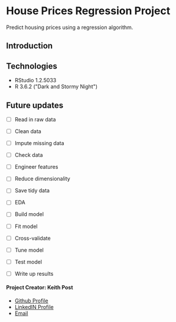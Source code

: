 # **House Prices Regression Project**
Predict housing prices using a regression algorithm.

## Introduction


## Technologies
* RStudio 1.2.5033
* R 3.6.2 ("Dark and Stormy Night")


## Future updates
- [ ] Read in raw data
- [ ] Clean data
- [ ] Impute missing data
- [ ] Check data
- [ ] Engineer features
- [ ] Reduce dimensionality
- [ ] Save tidy data
- [ ] EDA
- [ ] Build model
- [ ] Fit model
- [ ] Cross-validate
- [ ] Tune model
- [ ] Test model
- [ ] Write up results



#### **Project Creator: Keith Post**
+ [Github Profile](https://github.com/kpost34) 
+ [LinkedIN Profile](https://www.linkedin.com/in/keith-post/)
+ [Email](mailto:keithhpost@gmail.com)



